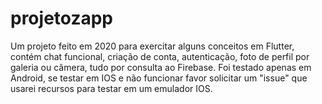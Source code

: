 # projetozapp

Um projeto feito em 2020 para exercitar alguns conceitos em Flutter, contém chat funcional, criação de conta, autenticação, foto de perfil por galeria ou câmera, tudo por consulta ao Firebase. Foi testado apenas em Android, se testar em IOS e não funcionar favor solicitar um "issue" que usarei recursos para testar em um emulador IOS. 


